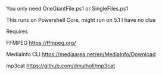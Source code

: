 You only need OneGiantFile.ps1 or SingleFiles.ps1

This runs on Powershell Core, might run on 5.1 I have no clue

Requires

FFMPEG https://ffmpeg.org/

MediaInfo CLI https://mediaarea.net/en/MediaInfo/Download

mp3cat https://github.com/dmulholl/mp3cat
